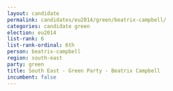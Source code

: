 ```yaml
---
layout: candidate
permalink: candidates/eu2014/green/beatrix-campbell/
categories: candidate green
election: eu2014
list-rank: 6
list-rank-ordinal: 6th
person: beatrix-campbell
region: south-east
party: green
title: South East - Green Party - Beatrix Campbell
incumbent: false
---
```

